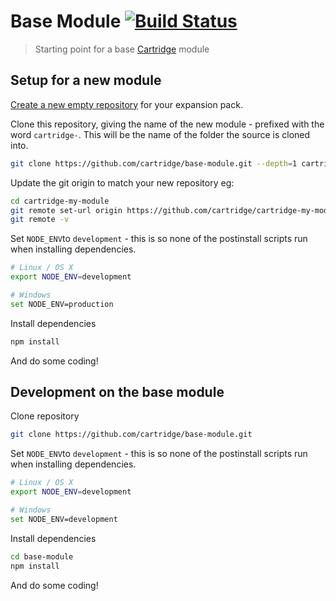 # Base Module [![Build Status][travis-image]][travis-url]

> Starting point for a base [Cartridge](https://github.com/cartridge/cartridge) module

## Setup for a new module
[Create a new empty repository](https://github.com/new) for your expansion pack.

Clone this repository, giving the name of the new module - prefixed with the word `cartridge-`. This will be the name of the folder the source is cloned into.
```sh
git clone https://github.com/cartridge/base-module.git --depth=1 cartridge-my-module
```

Update the git origin to match your new repository eg:

```sh
cd cartridge-my-module
git remote set-url origin https://github.com/cartridge/cartridge-my-module.git
git remote -v
```

Set `NODE_ENV`to `development` - this is so none of the postinstall scripts run when installing dependencies.

```sh
# Linux / OS X
export NODE_ENV=development

# Windows
set NODE_ENV=production
```

Install dependencies
```sh
npm install
```

And do some coding!


## Development on the base module
Clone repository
```sh
git clone https://github.com/cartridge/base-module.git
```

Set `NODE_ENV`to `development` - this is so none of the postinstall scripts run when installing dependencies.

```sh
# Linux / OS X
export NODE_ENV=development

# Windows
set NODE_ENV=development
```

Install dependencies
```sh
cd base-module
npm install
```

And do some coding!



[travis-url]: https://travis-ci.org/cartridge/base-module
[travis-image]: https://travis-ci.org/cartridge/base-module.svg?branch=master
